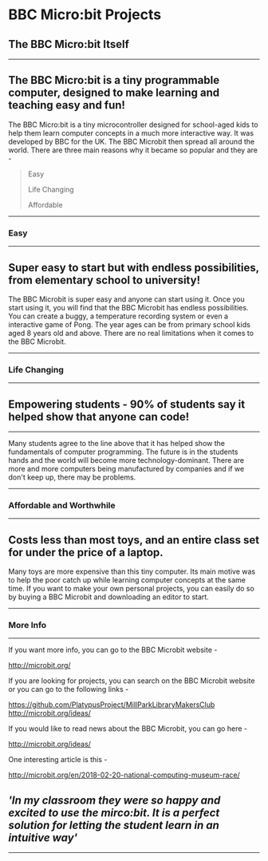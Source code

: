 # BBC Micro:bit Projects
## The BBC Micro:bit Itself

----------------------------------------------------------------------------------------------------------------------------------------

The BBC Micro:bit is a tiny programmable computer, designed to make learning and teaching easy and fun!
----------------------------------------------------------------------------------------------------------------------------------------

The BBC Micro:bit is a tiny microcontroller designed for school-aged kids to help them learn computer concepts in a much more interactive way. It was developed by BBC for the UK. The BBC Microbit then spread all around the world. There are three main reasons why it became so popular and they are -

> Easy
>
> Life Changing
>
> Affordable

----------------------------------------------------------------------------------------------------------------------------------------

### Easy

----------------------------------------------------------------------------------------------------------------------------------------

Super easy to start but with endless possibilities, from elementary school to university!
----------------------------------------------------------------------------------------------------------------------------------------

The BBC Microbit is super easy and anyone can start using it. Once you start using it, you will find that the BBC Microbit has endless possibilities. You can create a buggy, a temperature recording system or even a interactive game of Pong. The year ages can be from primary school kids aged 8 years old and above. There are no real limitations when it comes to the BBC Microbit.

----------------------------------------------------------------------------------------------------------------------------------------

### Life Changing

----------------------------------------------------------------------------------------------------------------------------------------

Empowering students - 90% of students say it helped show that anyone can code!
----------------------------------------------------------------------------------------------------------------------------------------

----------------------------------------------------------------------------------------------------------------------------------------

Many students agree to the line above that it has helped show the fundamentals of computer programming. The future is in the students hands and the world will become more technology-dominant. There are more and more computers being manufactured by companies and if we don't keep up, there may be problems.

----------------------------------------------------------------------------------------------------------------------------------------

### Affordable and Worthwhile

----------------------------------------------------------------------------------------------------------------------------------------

Costs less than most toys, and an entire class set for under the price of a laptop.
----------------------------------------------------------------------------------------------------------------------------------------

Many toys are more expensive than this tiny computer. Its main motive was to help the poor catch up while learning computer concepts at the same time. If you want to make your own personal projects, you can easily do so by buying a BBC Microbit and downloading an editor to start.

----------------------------------------------------------------------------------------------------------------------------------------

### More Info

----------------------------------------------------------------------------------------------------------------------------------------

If you want more info, you can go to the BBC Microbit website -

http://microbit.org/

If you are looking for projects, you can search on the BBC Microbit website or you can go to the following links -

https://github.com/PlatypusProject/MillParkLibraryMakersClub
http://microbit.org/ideas/

If you would like to read news about the BBC Microbit, you can go here -

http://microbit.org/ideas/

One interesting article is this -

http://microbit.org/en/2018-02-20-national-computing-museum-race/

*'In my classroom they were so happy and excited to use the mirco:bit. It is a perfect solution for letting the student learn in an intuitive way'*
----------------------------------------------------------------------------------------------------------------------------------------

----------------------------------------------------------------------------------------------------------------------------------------

